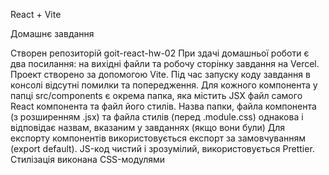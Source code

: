 React + Vite

Домашнє завдання

Створен репозиторій goit-react-hw-02 При здачі домашньої роботи є два посилання:
на вихідні файли та робочу сторінку завдання на Vercel. Проект створено за
допомогою Vite. Під час запуску коду завдання в консолі відсутні помилки та
попередження. Для кожного компонента у папці src/components є окрема папка, яка
містить JSX файл самого React компонента та файл його стилів. Назва папки, файла
компонента (з розширенням .jsx) та файла стилів (перед .module.css) однакова і
відповідає назвам, вказаним у завданнях (якщо вони були) Для експорту
компонентів використовується експорт за замовчуванням (export default). JS-код
чистий і зрозумілий, використовується Prettier. Стилізація виконана CSS-модулями
